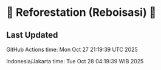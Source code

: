 
# 🌳 Reforestation (Reboisasi) 🌲

## Last Updated

GitHub Actions time: Mon Oct 27 21:19:39 UTC 2025

Indonesia/Jakarta time: Tue Oct 28 04:19:39 WIB 2025

